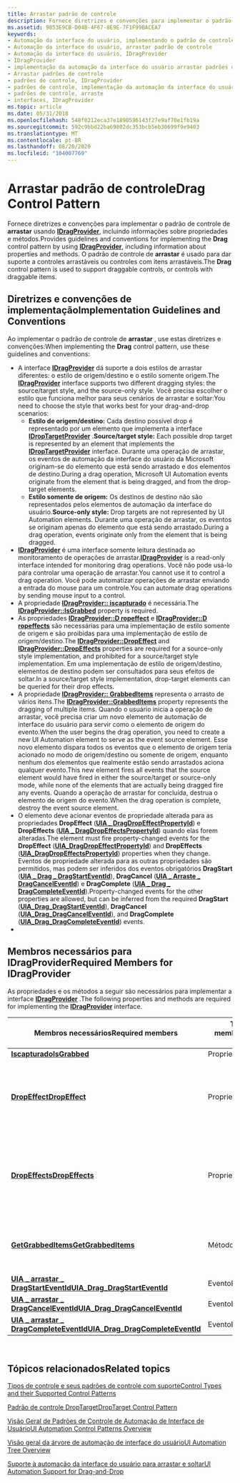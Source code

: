 ```yaml
---
title: Arrastar padrão de controle
description: Fornece diretrizes e convenções para implementar o padrão de controle de arrastar usando IDragProvider, incluindo informações sobre propriedades e métodos. O padrão de controle de arrastar é usado para dar suporte a controles arrastáveis ou controles com itens arrastáveis.
ms.assetid: 9853E9CB-D04B-4F67-8E9E-7F1F99BACEA7
keywords:
- Automação da interface do usuário, implementando o padrão de controle de arrastar
- Automação da interface do usuário, arrastar padrão de controle
- Automação da interface do usuário, IDragProvider
- IDragProvider
- implementação da automação da interface do usuário arrastar padrões de controle
- Arrastar padrões de controle
- padrões de controle, IDragProvider
- padrões de controle, implementação da automação da interface do usuário
- padrões de controle, arraste
- interfaces, IDragProvider
ms.topic: article
ms.date: 05/31/2018
ms.openlocfilehash: 548f0212eca37e1890596143f27e9af70e1fb19a
ms.sourcegitcommit: 592c9bbd22ba69802dc353bcb5eb30699f9e9403
ms.translationtype: MT
ms.contentlocale: pt-BR
ms.lasthandoff: 08/20/2020
ms.locfileid: "104007769"
---
```

# <a name="drag-control-pattern"></a><span data-ttu-id="bb4b1-114">Arrastar padrão de controle</span><span class="sxs-lookup"><span data-stu-id="bb4b1-114">Drag Control Pattern</span></span>

<span data-ttu-id="bb4b1-115">Fornece diretrizes e convenções para implementar o padrão de controle de **arrastar** usando [**IDragProvider**](/windows/desktop/api/uiautomationcore/nn-uiautomationcore-idragprovider), incluindo informações sobre propriedades e métodos.</span><span class="sxs-lookup"><span data-stu-id="bb4b1-115">Provides guidelines and conventions for implementing the **Drag** control pattern by using [**IDragProvider**](/windows/desktop/api/uiautomationcore/nn-uiautomationcore-idragprovider), including information about properties and methods.</span></span> <span data-ttu-id="bb4b1-116">O padrão de controle de **arrastar** é usado para dar suporte a controles arrastáveis ou controles com itens arrastáveis.</span><span class="sxs-lookup"><span data-stu-id="bb4b1-116">The **Drag** control pattern is used to support draggable controls, or controls with draggable items.</span></span>

## <a name="implementation-guidelines-and-conventions"></a><span data-ttu-id="bb4b1-117">Diretrizes e convenções de implementação</span><span class="sxs-lookup"><span data-stu-id="bb4b1-117">Implementation Guidelines and Conventions</span></span>

<span data-ttu-id="bb4b1-118">Ao implementar o padrão de controle de **arrastar** , use estas diretrizes e convenções:</span><span class="sxs-lookup"><span data-stu-id="bb4b1-118">When implementing the **Drag** control pattern, use these guidelines and conventions:</span></span>

-   <span data-ttu-id="bb4b1-119">A interface [**IDragProvider**](/windows/desktop/api/UIAutomationCore/nn-uiautomationcore-idragprovider) dá suporte a dois estilos de arrastar diferentes: o estilo de origem/destino e o estilo somente origem.</span><span class="sxs-lookup"><span data-stu-id="bb4b1-119">The [**IDragProvider**](/windows/desktop/api/UIAutomationCore/nn-uiautomationcore-idragprovider) interface supports two different dragging styles: the source/target style, and the source-only style.</span></span> <span data-ttu-id="bb4b1-120">Você precisa escolher o estilo que funciona melhor para seus cenários de arrastar e soltar:</span><span class="sxs-lookup"><span data-stu-id="bb4b1-120">You need to choose the style that works best for your drag-and-drop scenarios:</span></span>
    -   <span data-ttu-id="bb4b1-121">**Estilo de origem/destino:** Cada destino possível drop é representado por um elemento que implementa a interface [**IDropTargetProvider**](/windows/desktop/api/UIAutomationCore/nn-uiautomationcore-idroptargetprovider) .</span><span class="sxs-lookup"><span data-stu-id="bb4b1-121">**Source/target style:** Each possible drop target is represented by an element that implements the [**IDropTargetProvider**](/windows/desktop/api/UIAutomationCore/nn-uiautomationcore-idroptargetprovider) interface.</span></span> <span data-ttu-id="bb4b1-122">Durante uma operação de arrastar, os eventos de automação da interface do usuário da Microsoft originam-se do elemento que está sendo arrastado e dos elementos de destino.</span><span class="sxs-lookup"><span data-stu-id="bb4b1-122">During a drag operation, Microsoft UI Automation events originate from the element that is being dragged, and from the drop-target elements.</span></span>
    -   <span data-ttu-id="bb4b1-123">**Estilo somente de origem:** Os destinos de destino não são representados pelos elementos de automação da interface do usuário.</span><span class="sxs-lookup"><span data-stu-id="bb4b1-123">**Source-only style:** Drop targets are not represented by UI Automation elements.</span></span> <span data-ttu-id="bb4b1-124">Durante uma operação de arrastar, os eventos se originam apenas do elemento que está sendo arrastado.</span><span class="sxs-lookup"><span data-stu-id="bb4b1-124">During a drag operation, events originate only from the element that is being dragged.</span></span>
-   <span data-ttu-id="bb4b1-125">[**IDragProvider**](/windows/desktop/api/UIAutomationCore/nn-uiautomationcore-idragprovider) é uma interface somente leitura destinada ao monitoramento de operações de arrastar.</span><span class="sxs-lookup"><span data-stu-id="bb4b1-125">[**IDragProvider**](/windows/desktop/api/UIAutomationCore/nn-uiautomationcore-idragprovider) is a read-only interface intended for monitoring drag operations.</span></span> <span data-ttu-id="bb4b1-126">Você não pode usá-lo para controlar uma operação de arrastar.</span><span class="sxs-lookup"><span data-stu-id="bb4b1-126">You cannot use it to control a drag operation.</span></span> <span data-ttu-id="bb4b1-127">Você pode automatizar operações de arrastar enviando a entrada do mouse para um controle.</span><span class="sxs-lookup"><span data-stu-id="bb4b1-127">You can automate drag operations by sending mouse input to a control.</span></span>
-   <span data-ttu-id="bb4b1-128">A propriedade [**IDragProvider:: iscapturado**](/windows/desktop/api/UIAutomationCore/nf-uiautomationcore-idragprovider-get_isgrabbed) é necessária.</span><span class="sxs-lookup"><span data-stu-id="bb4b1-128">The [**IDragProvider::IsGrabbed**](/windows/desktop/api/UIAutomationCore/nf-uiautomationcore-idragprovider-get_isgrabbed) property is required.</span></span>
-   <span data-ttu-id="bb4b1-129">As propriedades [**IDragProvider::D ropeffect**](/windows/desktop/api/UIAutomationCore/nf-uiautomationcore-idragprovider-get_dropeffect) e [**IDragProvider::D ropeffects**](/windows/desktop/api/UIAutomationCore/nf-uiautomationcore-idragprovider-get_dropeffects) são necessárias para uma implementação de estilo somente de origem e são proibidas para uma implementação de estilo de origem/destino.</span><span class="sxs-lookup"><span data-stu-id="bb4b1-129">The [**IDragProvider::DropEffect**](/windows/desktop/api/UIAutomationCore/nf-uiautomationcore-idragprovider-get_dropeffect) and [**IDragProvider::DropEffects**](/windows/desktop/api/UIAutomationCore/nf-uiautomationcore-idragprovider-get_dropeffects) properties are required for a source-only style implementation, and prohibited for a source/target style implementation.</span></span> <span data-ttu-id="bb4b1-130">Em uma implementação de estilo de origem/destino, elementos de destino podem ser consultados para seus efeitos de soltar.</span><span class="sxs-lookup"><span data-stu-id="bb4b1-130">In a source/target style implementation, drop-target elements can be queried for their drop effects.</span></span>
-   <span data-ttu-id="bb4b1-131">A propriedade [**IDragProvider:: GrabbedItems**](/windows/desktop/api/UIAutomationCore/nf-uiautomationcore-idragprovider-getgrabbeditems) representa o arrasto de vários itens.</span><span class="sxs-lookup"><span data-stu-id="bb4b1-131">The [**IDragProvider::GrabbedItems**](/windows/desktop/api/UIAutomationCore/nf-uiautomationcore-idragprovider-getgrabbeditems) property represents the dragging of multiple items.</span></span> <span data-ttu-id="bb4b1-132">Quando o usuário inicia a operação de arrastar, você precisa criar um novo elemento de automação de interface do usuário para servir como o elemento de origem do evento.</span><span class="sxs-lookup"><span data-stu-id="bb4b1-132">When the user begins the drag operation, you need to create a new UI Automation element to serve as the event source element.</span></span> <span data-ttu-id="bb4b1-133">Esse novo elemento dispara todos os eventos que o elemento de origem teria acionado no modo de origem/destino ou somente de origem, enquanto nenhum dos elementos que realmente estão sendo arrastados aciona qualquer evento.</span><span class="sxs-lookup"><span data-stu-id="bb4b1-133">This new element fires all events that the source element would have fired in either the source/target or source-only mode, while none of the elements that are actually being dragged fire any events.</span></span> <span data-ttu-id="bb4b1-134">Quando a operação de arrastar for concluída, destrua o elemento de origem do evento.</span><span class="sxs-lookup"><span data-stu-id="bb4b1-134">When the drag operation is complete, destroy the event source element.</span></span>
-   <span data-ttu-id="bb4b1-135">O elemento deve acionar eventos de propriedade alterada para as propriedades **DropEffect** ([**UIA \_ DragDropEffectPropertyId**](uiauto-control-pattern-propids.md)) e **DropEffects** ([**UIA \_ DragDropEffectsPropertyId**](uiauto-control-pattern-propids.md)) quando elas forem alteradas.</span><span class="sxs-lookup"><span data-stu-id="bb4b1-135">The element must fire property-changed events for the **DropEffect** ([**UIA\_DragDropEffectPropertyId**](uiauto-control-pattern-propids.md)) and **DropEffects** ([**UIA\_DragDropEffectsPropertyId**](uiauto-control-pattern-propids.md)) properties when they change.</span></span> <span data-ttu-id="bb4b1-136">Eventos de propriedade alterada para as outras propriedades são permitidos, mas podem ser inferidos dos eventos obrigatórios **DragStart** ([**UIA \_ Drag \_ DragStartEventId**](uiauto-event-ids.md)), **DragCancel** ([**UIA \_ Arraste \_ DragCancelEventId**](uiauto-event-ids.md)) e **DragComplete** ([**UIA \_ Drag \_ DragCompleteEventId**](uiauto-event-ids.md)).</span><span class="sxs-lookup"><span data-stu-id="bb4b1-136">Property-changed events for the other properties are allowed, but can be inferred from the required **DragStart** ([**UIA\_Drag\_DragStartEventId**](uiauto-event-ids.md)), **DragCancel** ([**UIA\_Drag\_DragCancelEventId**](uiauto-event-ids.md)), and **DragComplete** ([**UIA\_Drag\_DragCompleteEventId**](uiauto-event-ids.md)) events.</span></span>
-   

## <a name="required-members-for-idragprovider"></a><span data-ttu-id="bb4b1-137">Membros necessários para **IDragProvider**</span><span class="sxs-lookup"><span data-stu-id="bb4b1-137">Required Members for **IDragProvider**</span></span>

<span data-ttu-id="bb4b1-138">As propriedades e os métodos a seguir são necessários para implementar a interface [**IDragProvider**](/windows/desktop/api/uiautomationcore/nn-uiautomationcore-idragprovider) .</span><span class="sxs-lookup"><span data-stu-id="bb4b1-138">The following properties and methods are required for implementing the [**IDragProvider**](/windows/desktop/api/uiautomationcore/nn-uiautomationcore-idragprovider) interface.</span></span>



| <span data-ttu-id="bb4b1-139">Membros necessários</span><span class="sxs-lookup"><span data-stu-id="bb4b1-139">Required members</span></span>                                                                        | <span data-ttu-id="bb4b1-140">Tipo de membro</span><span class="sxs-lookup"><span data-stu-id="bb4b1-140">Member type</span></span> | <span data-ttu-id="bb4b1-141">Observações</span><span class="sxs-lookup"><span data-stu-id="bb4b1-141">Notes</span></span>                                                                         |
|-----------------------------------------------------------------------------------------|-------------|-------------------------------------------------------------------------------|
| [<span data-ttu-id="bb4b1-142">**Iscapturado**</span><span class="sxs-lookup"><span data-stu-id="bb4b1-142">**IsGrabbed**</span></span>](/windows/desktop/api/UIAutomationCore/nf-uiautomationcore-idragprovider-get_isgrabbed)                                     | <span data-ttu-id="bb4b1-143">Propriedade</span><span class="sxs-lookup"><span data-stu-id="bb4b1-143">Property</span></span>    | <span data-ttu-id="bb4b1-144">Nenhum</span><span class="sxs-lookup"><span data-stu-id="bb4b1-144">None</span></span>                                                                          |
| [<span data-ttu-id="bb4b1-145">**DropEffect**</span><span class="sxs-lookup"><span data-stu-id="bb4b1-145">**DropEffect**</span></span>](/windows/desktop/api/UIAutomationCore/nf-uiautomationcore-idragprovider-get_dropeffect)                                   | <span data-ttu-id="bb4b1-146">Propriedade</span><span class="sxs-lookup"><span data-stu-id="bb4b1-146">Property</span></span>    | <span data-ttu-id="bb4b1-147">Necessário para uma implementação do estilo somente origem.</span><span class="sxs-lookup"><span data-stu-id="bb4b1-147">Required for an implementation of the source-only style.</span></span>                      |
| [<span data-ttu-id="bb4b1-148">**DropEffects**</span><span class="sxs-lookup"><span data-stu-id="bb4b1-148">**DropEffects**</span></span>](/windows/desktop/api/UIAutomationCore/nf-uiautomationcore-idragprovider-get_dropeffects)                                 | <span data-ttu-id="bb4b1-149">Propriedade</span><span class="sxs-lookup"><span data-stu-id="bb4b1-149">Property</span></span>    | <span data-ttu-id="bb4b1-150">Necessário se houver mais de um possível efeito de soltar para o item capturado.</span><span class="sxs-lookup"><span data-stu-id="bb4b1-150">Required if there is more than one possible drop effect for the grabbed item.</span></span> |
| [<span data-ttu-id="bb4b1-151">**GetGrabbedItems**</span><span class="sxs-lookup"><span data-stu-id="bb4b1-151">**GetGrabbedItems**</span></span>](/windows/desktop/api/UIAutomationCore/nf-uiautomationcore-idragprovider-getgrabbeditems)                         | <span data-ttu-id="bb4b1-152">Método</span><span class="sxs-lookup"><span data-stu-id="bb4b1-152">Method</span></span>      | <span data-ttu-id="bb4b1-153">Necessário para uma operação de arrastar com vários itens.</span><span class="sxs-lookup"><span data-stu-id="bb4b1-153">Required for a multiple-item drag operation.</span></span>                                  |
| [<span data-ttu-id="bb4b1-154">**UIA \_ arrastar \_ DragStartEventId**</span><span class="sxs-lookup"><span data-stu-id="bb4b1-154">**UIA\_Drag\_DragStartEventId**</span></span>](uiauto-event-ids.md)       | <span data-ttu-id="bb4b1-155">Evento</span><span class="sxs-lookup"><span data-stu-id="bb4b1-155">Event</span></span>       | <span data-ttu-id="bb4b1-156">Nenhum</span><span class="sxs-lookup"><span data-stu-id="bb4b1-156">None</span></span>                                                                          |
| [<span data-ttu-id="bb4b1-157">**UIA \_ arrastar \_ DragCancelEventId**</span><span class="sxs-lookup"><span data-stu-id="bb4b1-157">**UIA\_Drag\_DragCancelEventId**</span></span>](uiauto-event-ids.md)     | <span data-ttu-id="bb4b1-158">Evento</span><span class="sxs-lookup"><span data-stu-id="bb4b1-158">Event</span></span>       | <span data-ttu-id="bb4b1-159">Nenhum</span><span class="sxs-lookup"><span data-stu-id="bb4b1-159">None</span></span>                                                                          |
| [<span data-ttu-id="bb4b1-160">**UIA \_ arrastar \_ DragCompleteEventId**</span><span class="sxs-lookup"><span data-stu-id="bb4b1-160">**UIA\_Drag\_DragCompleteEventId**</span></span>](uiauto-event-ids.md) | <span data-ttu-id="bb4b1-161">Evento</span><span class="sxs-lookup"><span data-stu-id="bb4b1-161">Event</span></span>       | <span data-ttu-id="bb4b1-162">Nenhum</span><span class="sxs-lookup"><span data-stu-id="bb4b1-162">None</span></span>                                                                          |



 

## <a name="related-topics"></a><span data-ttu-id="bb4b1-163">Tópicos relacionados</span><span class="sxs-lookup"><span data-stu-id="bb4b1-163">Related topics</span></span>

<dl> <dt>

[<span data-ttu-id="bb4b1-164">Tipos de controle e seus padrões de controle com suporte</span><span class="sxs-lookup"><span data-stu-id="bb4b1-164">Control Types and their Supported Control Patterns</span></span>](uiauto-controlpatternmapping.md)
</dt> <dt>

[<span data-ttu-id="bb4b1-165">Padrão de controle DropTarget</span><span class="sxs-lookup"><span data-stu-id="bb4b1-165">DropTarget Control Pattern</span></span>](/windows/desktop/WinAuto/uiauto-implementingdroptarget)
</dt> <dt>

[<span data-ttu-id="bb4b1-166">Visão Geral de Padrões de Controle de Automação de Interface de Usuário</span><span class="sxs-lookup"><span data-stu-id="bb4b1-166">UI Automation Control Patterns Overview</span></span>](uiauto-controlpatternsoverview.md)
</dt> <dt>

[<span data-ttu-id="bb4b1-167">Visão geral da árvore de automação de interface do usuário</span><span class="sxs-lookup"><span data-stu-id="bb4b1-167">UI Automation Tree Overview</span></span>](uiauto-treeoverview.md)
</dt> <dt>

[<span data-ttu-id="bb4b1-168">Suporte à automação da interface do usuário para arrastar e soltar</span><span class="sxs-lookup"><span data-stu-id="bb4b1-168">UI Automation Support for Drag-and-Drop</span></span>](ui-automation-support-for-drag-and-drop.md)
</dt> </dl>

 

 